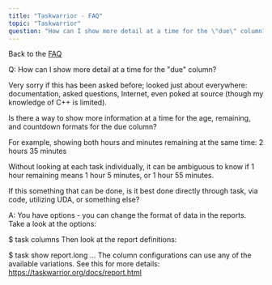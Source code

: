 ```yaml
---
title: "Taskwarrior - FAQ"
topic: "Taskwarrior"
question: "How can I show more detail at a time for the \"due\" column?"
---
```


Back to the [FAQ](/support/faq)

Q: How can I show more detail at a time for the "due" column?

Very sorry if this has been asked before; looked just about everywhere: documentation, asked questions, Internet, even poked at source (though my knowledge of C++ is limited).

Is there a way to show more information at a time for the age, remaining, and countdown formats for the due column?

For example, showing both hours and minutes remaining at the same time: 2 hours 35 minutes

Without looking at each task individually, it can be ambiguous to know if 1 hour remaining means 1 hour 5 minutes, or 1 hour 55 minutes.

If this something that can be done, is it best done directly through task, via code, utilizing UDA, or something else?

A: You have options - you can change the format of data in the reports.
Take a look at the options:

$ task columns
Then look at the report definitions:

$ task show report.long
...
The column configurations can use any of the available variations.
See this for more details: https://taskwarrior.org/docs/report.html

